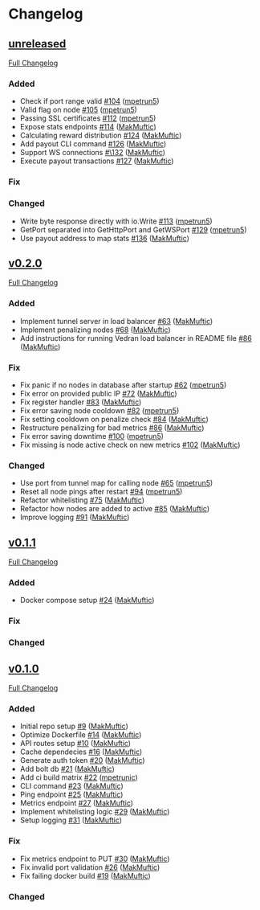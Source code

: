 # Changelog

## [unreleased]((https://github.com/NodeFactoryIo/vedran/tree/HEAD))

[Full Changelog](https://github.com/NodeFactoryIo/vedran/compare/v0.2.0...HEAD)

### Added
- Check if port range valid [\#104](https://github.com/NodeFactoryIo/vedran/pull/104) ([mpetrun5](https://github.com/mpetrun5))
- Valid flag on node [\#105](https://github.com/NodeFactoryIo/vedran/pull/105) ([mpetrun5](https://github.com/mpetrun5))
- Passing SSL certificates [\#112](https://github.com/NodeFactoryIo/vedran/pull/112) ([mpetrun5](https://github.com/mpetrun5))
- Expose stats endpoints [\#114](https://github.com/NodeFactoryIo/vedran/pull/114) ([MakMuftic](https://github.com/MakMuftic))
- Calculating reward distribution [\#124](https://github.com/NodeFactoryIo/vedran/pull/124) ([MakMuftic](https://github.com/MakMuftic))
- Add payout CLI command [\#126](https://github.com/NodeFactoryIo/vedran/pull/126) ([MakMuftic](https://github.com/MakMuftic))
- Support WS connections [#\132](https://github.com/NodeFactoryIo/vedran/pull/132) ([MakMuftic](https://github.com/MakMuftic))
- Execute payout transactions [\#127](https://github.com/NodeFactoryIo/vedran/pull/127) ([MakMuftic](https://github.com/MakMuftic))

### Fix

### Changed
- Write byte response directly with io.Write [\#113](https://github.com/NodeFactoryIo/vedran/pull/113) ([mpetrun5](https://github.com/mpetrun5))
- GetPort separated into GetHttpPort and GetWSPort [\#129](https://github.com/NodeFactoryIo/vedran/pull/129) ([mpetrun5](https://github.com/mpetrun5))
- Use payout address to map stats [\#136](https://github.com/NodeFactoryIo/vedran/pull/136) ([MakMuftic](https://github.com/MakMuftic))

## [v0.2.0]((https://github.com/NodeFactoryIo/vedran/tree/v0.2.0))

[Full Changelog](https://github.com/NodeFactoryIo/vedran/compare/v0.1.1...v0.2.0)

### Added
- Implement tunnel server in load balancer [\#63](https://github.com/NodeFactoryIo/vedran/pull/63) ([MakMuftic](https://github.com/MakMuftic))
- Implement penalizing nodes [\#68](https://github.com/NodeFactoryIo/vedran/pull/68) ([MakMuftic](https://github.com/MakMuftic))
- Add instructions for running Vedran load balancer in README file [\#86](https://github.com/NodeFactoryIo/vedran/pull/86) ([MakMuftic](https://github.com/MakMuftic))

### Fix
- Fix panic if no nodes in database after startup [\#62](https://github.com/NodeFactoryIo/vedran/pull/62) ([mpetrun5](https://github.com/mpetrun5))
- Fix error on provided public IP [\#72](https://github.com/NodeFactoryIo/vedran/pull/72) ([MakMuftic](https://github.com/MakMuftic))
- Fix register handler [\#83](https://github.com/NodeFactoryIo/vedran/pull/83) ([MakMuftic](https://github.com/MakMuftic))
- Fix error saving node cooldown [\#82](https://github.com/NodeFactoryIo/vedran/pull/82) ([mpetrun5](https://github.com/mpetrun5))
- Fix setting cooldown on penalize check [\#84](https://github.com/NodeFactoryIo/vedran/pull/84) ([MakMuftic](https://github.com/MakMuftic))
- Restructure penalizing for bad metrics [\#86](https://github.com/NodeFactoryIo/vedran/pull/86) ([MakMuftic](https://github.com/MakMuftic))
- Fix error saving downtime [\#100](https://github.com/NodeFactoryIo/vedran/pull/100) ([mpetrun5](https://github.com/mpetrun5))
- Fix missing is node active check on new metrics [\#102](https://github.com/NodeFactoryIo/vedran/pull/102) ([MakMuftic](https://github.com/MakMuftic))

### Changed
- Use port from tunnel map for calling node [\#65](https://github.com/NodeFactoryIo/vedran/pull/65) ([mpetrun5](https://github.com/mpetrun5))
- Reset all node pings after restart [\#94](https://github.com/NodeFactoryIo/vedran/pull/94) ([mpetrun5](https://github.com/mpetrun5))
- Refactor whitelisting [\#75](https://github.com/NodeFactoryIo/vedran/pull/75) ([MakMuftic](https://github.com/MakMuftic))
- Refactor how nodes are added to active [\#85](https://github.com/NodeFactoryIo/vedran/pull/85) ([MakMuftic](https://github.com/MakMuftic))
- Improve logging [\#91](https://github.com/NodeFactoryIo/vedran/pull/91) ([MakMuftic](https://github.com/MakMuftic))

## [v0.1.1]((https://github.com/NodeFactoryIo/vedran/tree/v0.1.1))

[Full Changelog](https://github.com/NodeFactoryIo/vedran/compare/v0.1.0...v0.1.1)

### Added
- Docker compose setup [\#24](https://github.com/NodeFactoryIo/vedran/pull/24) ([MakMuftic](https://github.com/MakMuftic))

### Fix

### Changed

## [v0.1.0]((https://github.com/NodeFactoryIo/vedran/tree/v0.1.0))

[Full Changelog](https://github.com/NodeFactoryIo/vedran/compare/6facfb9564b9da01e3652117334c94774da3360e...v.0.1.0)

### Added
- Initial repo setup [\#9](https://github.com/NodeFactoryIo/vedran/pull/9) ([MakMuftic](https://github.com/MakMuftic))
- Optimize Dockerfile [\#14](https://github.com/NodeFactoryIo/vedran/pull/14) ([MakMuftic](https://github.com/MakMuftic))
- API routes setup [\#10](https://github.com/NodeFactoryIo/vedran/pull/10) ([MakMuftic](https://github.com/MakMuftic))
- Cache dependecies [\#16](https://github.com/NodeFactoryIo/vedran/pull/16) ([MakMuftic](https://github.com/MakMuftic))
- Generate auth token [\#20](https://github.com/NodeFactoryIo/vedran/pull/20) ([MakMuftic](https://github.com/MakMuftic))
- Add bolt db [\#21](https://github.com/NodeFactoryIo/vedran/pull/21) ([MakMuftic](https://github.com/MakMuftic))
- Add ci build matrix [\#22](https://github.com/NodeFactoryIo/vedran/pull/22) ([mpetrunic](https://github.com/mpetrunic))
- CLI command [\#23](https://github.com/NodeFactoryIo/vedran/pull/23) ([MakMuftic](https://github.com/MakMuftic))
- Ping endpoint [\#25](https://github.com/NodeFactoryIo/vedran/pull/25) ([MakMuftic](https://github.com/MakMuftic))
- Metrics endpoint [\#27](https://github.com/NodeFactoryIo/vedran/pull/27) ([MakMuftic](https://github.com/MakMuftic))
- Implement whitelisting logic [\#29](https://github.com/NodeFactoryIo/vedran/pull/29) ([MakMuftic](https://github.com/MakMuftic))
- Setup logging [\#31](https://github.com/NodeFactoryIo/vedran/pull/31) ([MakMuftic](https://github.com/MakMuftic))

### Fix
- Fix metrics endpoint to PUT [\#30](https://github.com/NodeFactoryIo/vedran/pull/30) ([MakMuftic](https://github.com/MakMuftic))
- Fix invalid port validation [\#26](https://github.com/NodeFactoryIo/vedran/pull/26) ([MakMuftic](https://github.com/MakMuftic))
- Fix failing docker build [\#19](https://github.com/NodeFactoryIo/vedran/pull/19) ([MakMuftic](https://github.com/MakMuftic))

### Changed
